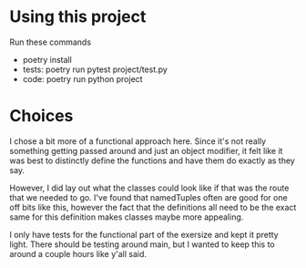 # Using this project
Run these commands
* poetry install
* tests: poetry run pytest project/test.py
* code: poetry run python project


# Choices
I chose a bit more of a functional approach here. Since it's not really something getting passed around and just
an object modifier, it felt like it was best to distinctly define the functions and have them do exactly
as they say.

However, I did lay out what the classes could look like if that was the route that we needed to go. I've found
that namedTuples often are good for one off bits like this, however the fact that the definitions all need to be the exact
same for this definition makes classes maybe more appealing. 

I only have tests for the functional part of the exersize and kept it pretty light. There should be testing around main, but I wanted to keep this to around a couple hours like y'all said.

